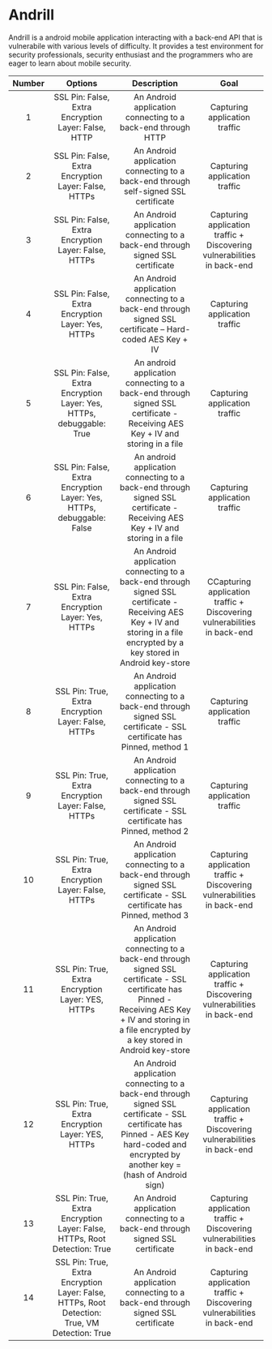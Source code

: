 # Andrill

Andrill is a android mobile application interacting with a back-end API that is vulnerabile with various levels of difficulty. It provides a test environment for security professionals, security enthusiast and the programmers who are eager to learn about mobile security.

| Number      | Options     | Description | Goal    |
|  :----:     |    :----:   |    :----:   |  :----: |
|1|SSL Pin: False, Extra Encryption Layer: False, HTTP|An Android application connecting to a back-end through HTTP|Capturing application traffic|
|2|SSL Pin: False, Extra Encryption Layer: False, HTTPs|An Android application connecting to a back-end through self-signed SSL certificate| Capturing application traffic|
|3|SSL Pin: False, Extra Encryption Layer: False, HTTPs|An Android application connecting to a back-end through signed SSL certificate| Capturing application traffic + Discovering vulnerabilities in back-end|
|4|SSL Pin: False, Extra Encryption Layer: Yes, HTTPs|An Android application connecting to a back-end through signed SSL certificate – Hard-coded AES Key + IV|Capturing application traffic|
|5|SSL Pin: False, Extra Encryption Layer: Yes, HTTPs, debuggable: True|An android application connecting to a back-end through signed SSL certificate - Receiving AES Key + IV and storing in a file|Capturing application traffic|
|6|SSL Pin: False, Extra Encryption Layer: Yes, HTTPs, debuggable: False|An android application connecting to a back-end through signed SSL certificate - Receiving AES Key + IV and storing in a file|Capturing application traffic|
|7|SSL Pin: False, Extra Encryption Layer: Yes, HTTPs|An Android application connecting to a back-end through signed SSL certificate - Receiving AES Key + IV and storing in a file encrypted by a key stored in Android key-store|CCapturing application traffic + Discovering vulnerabilities in back-end|
|8|SSL Pin: True, Extra Encryption Layer: False, HTTPs|An Android application connecting to a back-end through signed SSL certificate - SSL certificate has Pinned, method 1| Capturing application traffic|
|9|SSL Pin: True, Extra Encryption Layer: False, HTTPs|An Android application connecting to a back-end through signed SSL certificate - SSL certificate has Pinned, method 2|Capturing application traffic|
|10|SSL Pin: True, Extra Encryption Layer: False, HTTPs| An Android application connecting to a back-end through signed SSL certificate - SSL certificate has Pinned, method 3|Capturing application traffic + Discovering vulnerabilities in back-end|
|11|SSL Pin: True, Extra Encryption Layer: YES, HTTPs|An Android application connecting to a back-end through signed SSL certificate - SSL certificate has Pinned - Receiving AES Key + IV and storing in a file encrypted by a key stored in Android key-store|Capturing application traffic + Discovering vulnerabilities in back-end|
|12|SSL Pin: True, Extra Encryption Layer: YES, HTTPs|An Android application connecting to a back-end through signed SSL certificate - SSL certificate has Pinned - AES Key hard-coded and encrypted by another key = (hash of Android sign)|Capturing application traffic + Discovering vulnerabilities in back-end|
|13|SSL Pin: True, Extra Encryption Layer: False, HTTPs, Root Detection: True|An Android application connecting to a back-end through signed SSL certificate|Capturing application traffic + Discovering vulnerabilities in back-end|
|14|SSL Pin: True, Extra Encryption Layer: False, HTTPs, Root Detection: True, VM Detection: True|An Android application connecting to a back-end through signed SSL certificate|Capturing application traffic + Discovering vulnerabilities in back-end|




